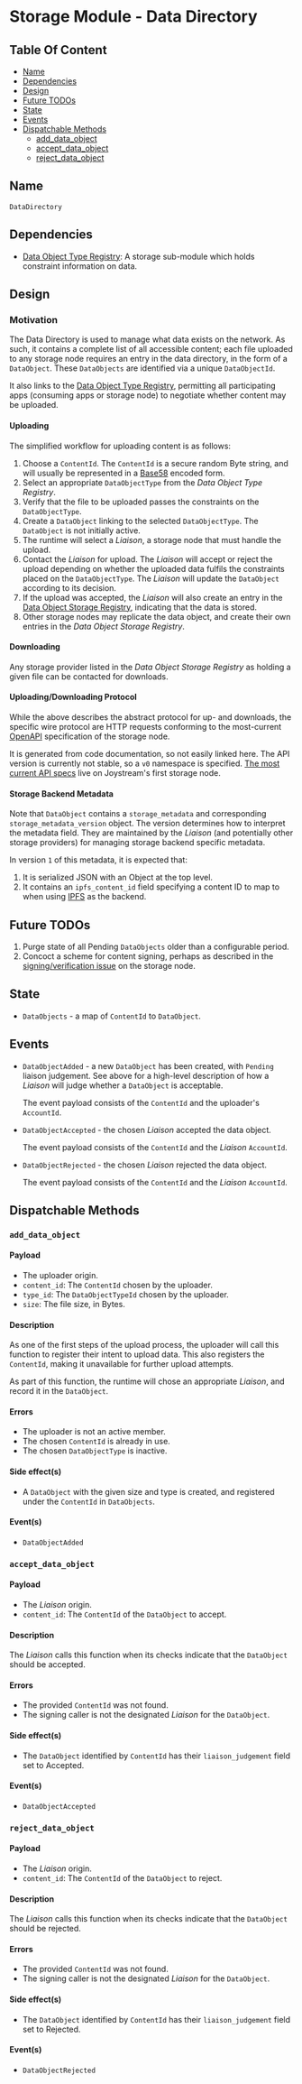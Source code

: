 # Storage Module - Data Directory

## Table Of Content

- [Name](#name)
- [Dependencies](#dependencies)
- [Design](#design)
- [Future TODOs](#future-todos)
- [State](#state)
- [Events](#events)
- [Dispatchable Methods](#dispatchable-methods)
  - [add_data_object](#add_data_object)
  - [accept_data_object](#accept_data_object)
  - [reject_data_object](#reject_data_object)

## Name

`DataDirectory`

## Dependencies

- [Data Object Type Registry](./data-object-type-registry.md): A storage
  sub-module which holds constraint information on data.

## Design

### Motivation

The Data Directory is used to manage what data exists on the network. As such,
it contains a complete list of all accessible content; each file uploaded to
any storage node requires an entry in the data directory, in the form of a
`DataObject`. These `DataObjects` are identified via a unique `DataObjectId`.

It also links to the [Data Object Type Registry](./data-object-type-registry.md),
permitting all participating apps (consuming apps or storage node) to negotiate
whether content may be uploaded.

#### Uploading

The simplified workflow for uploading content is as follows:

1. Choose a `ContentId`. The `ContentId` is a secure random Byte string,
   and will usually be represented in a [Base58](https://en.wikipedia.org/wiki/Base58)
   encoded form.
1. Select an appropriate `DataObjectType` from the *Data Object Type Registry*.
1. Verify that the file to be uploaded passes the constraints on the
   `DataObjectType`.
1. Create a `DataObject` linking to the selected `DataObjectType`. The
  `DataObject` is not initially active.
1. The runtime will select a *Liaison*, a storage node that must handle
   the upload.
1. Contact the *Liaison* for upload. The *Liaison* will accept or reject
   the upload depending on whether the uploaded data fulfils the constraints
   placed on the `DataObjectType`. The *Liaison* will update the `DataObject`
   according to its decision.
1. If the upload was accepted, the *Liaison* will also create an entry in
   the [Data Object Storage Registry](./data-object-storage-registry.md),
   indicating that the data is stored.
1. Other storage nodes may replicate the data object, and create their own
   entries in the *Data Object Storage Registry*.

#### Downloading

Any storage provider listed in the *Data Object Storage Registry* as holding
a given file can be contacted for downloads.

#### Uploading/Downloading Protocol

While the above describes the abstract protocol for up- and downloads, the
specific wire protocol are HTTP requests conforming to the most-current
[OpenAPI](https://swagger.io/specification/) specification of the storage node.

It is generated from code documentation, so not easily linked here. The API
version is currently not stable, so a `v0` namespace is specified. [The most
current API specs](https://storage-node-1.joystream.org/swagger.json) live
on Joystream's first storage node.

#### Storage Backend Metadata

Note that `DataObject` contains a `storage_metadata` and corresponding
`storage_metadata_version` object. The version determines how to interpret the
metadata field. They are maintained by the *Liaison* (and potentially other
storage providers) for managing storage backend specific metadata.

In version `1` of this metadata, it is expected that:

1. It is serialized JSON with an Object at the top level.
1. It contains an `ipfs_content_id` field specifying a content ID to map
   to when using [IPFS](https://ipfs.io/) as the backend.

## Future TODOs

1. Purge state of all Pending `DataObjects` older than a configurable
   period.
1. Concoct a scheme for content signing, perhaps as described in the
   [signing/verification issue](https://github.com/Joystream/storage-node-joystream/issues/5#issuecomment-495552847)
   on the storage node.

## State

- `DataObjects` - a map of `ContentId` to `DataObject`.

## Events

- `DataObjectAdded` - a new `DataObject` has been created, with `Pending`
   liaison judgement. See above for a high-level description of how
   a *Liaison* will judge whether a `DataObject` is acceptable.

   The event payload consists of the `ContentId` and the uploader's
   `AccountId`.

- `DataObjectAccepted` - the chosen *Liaison* accepted the data object.

   The event payload consists of the `ContentId` and the *Liaison*
   `AccountId`.

- `DataObjectRejected` - the chosen *Liaison* rejected the data object.

   The event payload consists of the `ContentId` and the *Liaison*
   `AccountId`.

## Dispatchable Methods

### `add_data_object`

#### Payload

- The uploader origin.
- `content_id`: The `ContentId` chosen by the uploader.
- `type_id`: The `DataObjectTypeId` chosen by the uploader.
- `size`: The file size, in Bytes.

#### Description

As one of the first steps of the upload process, the uploader will call
this function to register their intent to upload data. This also registers
the `ContentId`, making it unavailable for further upload attempts.

As part of this function, the runtime will chose an appropriate *Liaison*,
and record it in the `DataObject`.

#### Errors

- The uploader is not an active member.
- The chosen `ContentId` is already in use.
- The chosen `DataObjectType` is inactive.

#### Side effect(s)

- A `DataObject` with the given size and type is created, and registered
  under the `ContentId` in `DataObjects`.

#### Event(s)

- `DataObjectAdded`

### `accept_data_object`

#### Payload

- The *Liaison* origin.
- `content_id`: The `ContentId` of the `DataObject` to accept.

#### Description

The *Liaison* calls this function when its checks indicate that the `DataObject`
should be accepted.

#### Errors

- The provided `ContentId` was not found.
- The signing caller is not the designated *Liaison* for the `DataObject`.

#### Side effect(s)

- The `DataObject` identified by `ContentId` has their `liaison_judgement` field
  set to Accepted.

#### Event(s)

- `DataObjectAccepted`

### `reject_data_object`

#### Payload

- The *Liaison* origin.
- `content_id`: The `ContentId` of the `DataObject` to reject.

#### Description

The *Liaison* calls this function when its checks indicate that the `DataObject`
should be rejected.

#### Errors

- The provided `ContentId` was not found.
- The signing caller is not the designated *Liaison* for the `DataObject`.

#### Side effect(s)

- The `DataObject` identified by `ContentId` has their `liaison_judgement` field
  set to Rejected.

#### Event(s)

- `DataObjectRejected`

